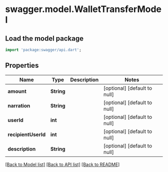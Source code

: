 # swagger.model.WalletTransferModel

## Load the model package
```dart
import 'package:swagger/api.dart';
```

## Properties
Name | Type | Description | Notes
------------ | ------------- | ------------- | -------------
**amount** | **String** |  | [optional] [default to null]
**narration** | **String** |  | [optional] [default to null]
**userId** | **int** |  | [optional] [default to null]
**recipientUserId** | **int** |  | [optional] [default to null]
**description** | **String** |  | [optional] [default to null]

[[Back to Model list]](../README.md#documentation-for-models) [[Back to API list]](../README.md#documentation-for-api-endpoints) [[Back to README]](../README.md)

